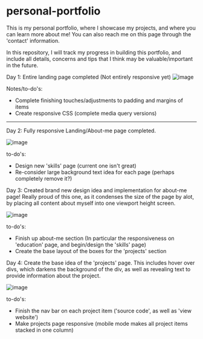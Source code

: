 # personal-portfolio
This is my personal portfolio, where I showcase my projects, and where you can learn more about me! You can also reach me on this page through the 'contact' information.

In this repository, I will track my progress in building this portfolio, and include all details, concerns and tips that I think may be valuable/important in the future.

Day 1: Entire landing page completed (Not entirely responsive yet)
![image](https://user-images.githubusercontent.com/57778785/210937568-5253386f-3e85-46d6-8811-4c816fec78de.png)

Notes/to-do's:
- Complete finishing touches/adjustments to padding and margins of items
- Create responsive CSS (complete media query versions)
-----------------------------

Day 2: Fully responsive Landing/About-me page completed.

![image](https://user-images.githubusercontent.com/57778785/213943283-b53576cc-e572-4a83-940a-75928e4da0b4.png)

to-do's:
- Design new 'skills' page (current one isn't great)
- Re-consider large background text idea for each page (perhaps completely remove it?)

Day 3: Created brand new design idea and implementation for about-me page! Really proud of this one, as it condenses the size of the page by alot, by placing all content about myself into one viewport height screen.

![image](https://user-images.githubusercontent.com/57778785/214215168-6f2a38cf-f040-4490-96f7-72a06cd69e3a.png)

to-do's:
- Finish up about-me section (In particular the responsiveness on 'education' page, and begin/design the 'skills' page)
- Create the base layout of the boxes for the 'projects' section


Day 4: Create the base idea of the 'projects' page. This includes hover over divs, which darkens the background of the div, as well as revealing text to provide information about the project.

![image](https://user-images.githubusercontent.com/57778785/215237567-98d0027c-c521-4ab6-b590-60793185d38a.png)


to-do's:
- Finish the nav bar on each project item ('source code', as well as 'view website')
- Make projects page responsive (mobile mode makes all project items stacked in one column)
